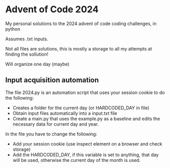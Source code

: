 # Advent of Code 2024

My personal solutions to the 2024 advent of code coding challenges, in python

Assumes .txt inputs.

Not all files are solutions, this is mostly a storage to all my attempts at finding the sollution!

Will organize one day (maybe)

## Input acquisition automation

The file 2024.py is an automation script that uses your session cookie to do the following:
- Creates a folder for the current day (or HARDCODED_DAY in file)
- Obtain input files automatically into a input.txt file
- Create a main.py that uses the example.py as a baseline and edits the necessary data for current day and year.

In the file you have to change the following:
- Add your session cookie (use inspect element on a browser and check storage)
- Add the HARDCODED_DAY, if this variable is set to anything, that day will be used, otherwise the current day of the month is used.
